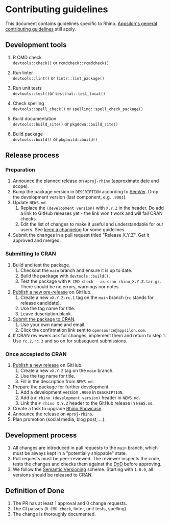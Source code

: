 # Contributing guidelines

This document contains guidelines specific to Rhino.
[Appsilon's general contributing guidelines](https://github.com/Appsilon/.github/blob/main/CONTRIBUTING.md) still apply.

## Development tools

1. R CMD check<br>
`devtools::check()` or `rcmdcheck::rcmdcheck()`

2. Run linter<br>
`devtools::lint()` or `lintr::lint_package()`

3. Run unit tests<br>
`devtools::test()`or `testthat::test_local()`

4. Check spelling<br>
`devtools::spell_check()` or `spelling::spell_check_package()`

5. Build documentation<br>
`devtools::build_site()` or `pkgdown::build_site()`

6. Build package<br>
`devtools::build()` or `pkgbuild::build()`

## Release process

### Preparation

1. Announce the planned release on `#proj-rhino`
(approximate date and scope).
2. Bump the package version in `DESCRIPTION` according to [SemVer](https://semver.org/).
Drop the development version (last component, e.g. `.9001`).
3. Update `NEWS.md`.
    1. Replace the `(development version)` with `X.Y.Z` in the header.
    Do add a link to GitHub releases yet - the link won't work and will fail CRAN checks.
    2. Edit the list of changes to make it useful and understandable for our users.
    See [keep a changelog](https://keepachangelog.com/) for some guidelines.
4. Submit the changes in a pull request titled "Release X.Y.Z".
Get it approved and merged.

### Submitting to CRAN

1. Build and test the package.
    1. Checkout the `main` branch and ensure it is up to date.
    2. Build the package with `devtools::build()`.
    3. Test the package with `R CMD check --as-cran rhino_X.Y.Z.tar.gz`.
    There should be no errors, warnings nor notes.
2. [Publish a new pre-release](https://github.com/Appsilon/rhino/releases/new) on GitHub.
    1. Create a new `vX.Y.Z-rc.1` tag on the `main` branch (`rc` stands for release candidate).
    2. Use the tag name for title.
    3. Leave description blank.
3. [Submit the package to CRAN](https://cran.r-project.org/submit.html).
    1. Use your own name and email.
    2. Click the confirmation link sent to `opensource@appsilon.com`.
4. If CRAN reviewers ask for changes,
implement them and return to step 1.
Use `rc.2`, `rc.3` and so on for subsequent submissions.

### Once accepted to CRAN

1. [Publish a new release](https://github.com/Appsilon/rhino/releases/new) on GitHub.
    1. Create a new `vX.Y.Z` tag on the `main` branch.
    2. Use the tag name for title.
    3. Fill in the description from `NEWS.md`.
2. Prepare the package for further development.
    1. Add a development version `.9000` in `DESCRIPTION`.
    2. Add a `# rhino (development version)` header in `NEWS.md`.
    3. Link the `# rhino X.Y.Z` header to the GitHub release in `NEWS.md`.
3. Create a task to upgrade [Rhino Showcase](https://github.com/Appsilon/rhino-showcase).
4. Announce the release on `#proj-rhino`.
5. Plan promotion (social media, blog post, ...).

## Development process

1. All changes are introduced in pull requests to the `main` branch,
which must be always kept in a "potentially shippable" state.
2. Pull requests must be peer-reviewed.
The reviewer inspects the code, tests the changes
and checks them against the [DoD](#definition-of-done) before approving.
3. We follow the [Semantic Versioning](https://semver.org/) scheme.
Starting with `1.0.0`, all versions should be released to CRAN.

## Definition of Done

1. The PR has at least 1 approval and 0 change requests.
2. The CI passes (`R CMD check`, linter, unit tests, spelling).
3. The change is thoroughly documented.
